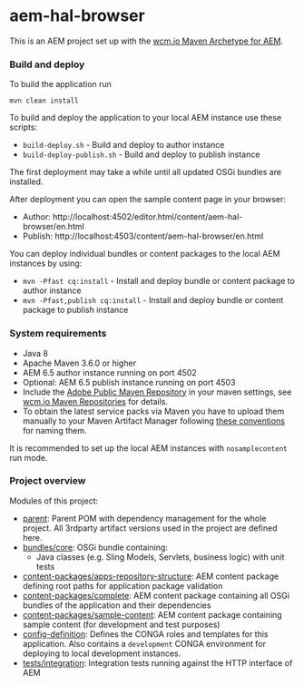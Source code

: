 aem-hal-browser
===============

This is an AEM project set up with the [wcm.io Maven Archetype for AEM][wcmio-maven-archetype-aem].


### Build and deploy

To build the application run

```
mvn clean install
```

To build and deploy the application to your local AEM instance use these scripts:

* `build-deploy.sh` - Build and deploy to author instance
* `build-deploy-publish.sh` - Build and deploy to publish instance

The first deployment may take a while until all updated OSGi bundles are installed.

After deployment you can open the sample content page in your browser:

* Author: http://localhost:4502/editor.html/content/aem-hal-browser/en.html
* Publish: http://localhost:4503/content/aem-hal-browser/en.html

You can deploy individual bundles or content packages to the local AEM instances by using:

* `mvn -Pfast cq:install` - Install and deploy bundle or content package to author instance
* `mvn -Pfast,publish cq:install` - Install and deploy bundle or content package to publish instance

### System requirements

* Java 8
* Apache Maven 3.6.0 or higher
* AEM 6.5 author instance running on port 4502
* Optional: AEM 6.5 publish instance running on port 4503
* Include the [Adobe Public Maven Repository][adobe-public-maven-repo] in your maven settings, see [wcm.io Maven Repositories][wcmio-maven] for details.
* To obtain the latest service packs via Maven you have to upload them manually to your Maven Artifact Manager following [these conventions][aem-binaries-conventions] for naming them.

It is recommended to set up the local AEM instances with `nosamplecontent` run mode.


### Project overview

Modules of this project:

* [parent](parent/): Parent POM with dependency management for the whole project. All 3rdparty artifact versions used in the project are defined here.
* [bundles/core](bundles/core/): OSGi bundle containing:
  * Java classes (e.g. Sling Models, Servlets, business logic) with unit tests
* [content-packages/apps-repository-structure](content-packages/apps-repository-structure/): AEM content package defining root paths for application package validation
* [content-packages/complete](content-packages/complete/): AEM content package containing all OSGi bundles of the application and their dependencies
* [content-packages/sample-content](content-packages/sample-content/): AEM content package containing sample content (for development and test purposes)
* [config-definition](config-definition/): Defines the CONGA roles and templates for this application. Also contains a `development` CONGA environment for deploying to local development instances.
* [tests/integration](tests/integration/): Integration tests running against the HTTP interface of AEM


[wcmio-maven-archetype-aem]: https://wcm.io/tooling/maven/archetypes/aem/
[adobe-public-maven-repo]: https://repo.adobe.com/nexus/content/groups/public/
[wcmio-maven]: https://wcm.io/maven.html
[aem-binaries-conventions]: https://wcm-io.atlassian.net/wiki/x/AYC9Aw
